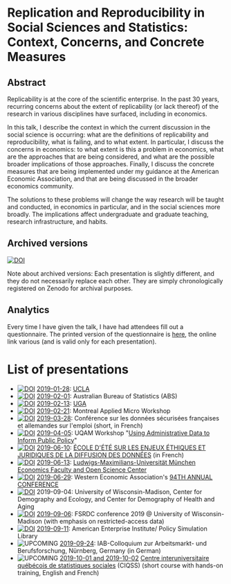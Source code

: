 

#  Replication and Reproducibility in Social Sciences and Statistics: Context, Concerns, and Concrete Measures

## Abstract

Replicability is at the core of the scientific enterprise. In the past 30 years,
recurring concerns about the extent of replicability  (or lack thereof) of the research in various disciplines have surfaced, including in economics.

In this talk, I describe the context in which the current discussion in the
social science is occurring: what are the definitions of replicability and
reproducibility, what is failing, and to what extent. In particular, I discuss
the concerns in economics: to what extent is this a problem in economics, what
are the approaches that are being considered, and what are the possible broader
implications of those approaches. Finally, I discuss the concrete measures that
are being implemented under my guidance at the American  Economic Association,
and that are being discussed in the broader economics community.

The solutions to these problems will change the way research will be taught
and conducted, in economics in particular, and in the social sciences more
broadly. The implications affect undergraduate and graduate teaching, research
infrastructure, and habits.

## Archived versions
[![DOI](https://zenodo.org/badge/DOI/10.5281/zenodo.2573123.svg)](https://doi.org/10.5281/zenodo.2573123)

Note about archived versions: Each presentation is slightly different, and they do not necessarily replace each other. They are simply chronologically registered on Zenodo for archival purposes.

## Analytics

Every time I have given the talk, I have had attendees fill out a questionnaire. The printed version of the questionnaire is [here](Replicability%20and%20you%20-%20Vilhuber2019.pdf), the online link various (and is valid only for each presentation). 

# List of presentations

 + [![DOI](https://zenodo.org/badge/DOI/10.5281/zenodo.2573124.svg)](https://doi.org/10.5281/zenodo.2573124) [2019-01-28](https://doi.org/10.5281/zenodo.2573124): [UCLA](https://socialsciences.ucla.edu/event/lars-vilhuber-cornell-university/) 
 + [![DOI](https://zenodo.org/badge/DOI/10.5281/zenodo.2573126.svg)](https://doi.org/10.5281/zenodo.2573126) [2019-02-01](https://doi.org/10.5281/zenodo.2573126): Australian Bureau of Statistics (ABS) 
 + [![DOI](https://zenodo.org/badge/DOI/10.5281/zenodo.2573128.svg)](https://doi.org/10.5281/zenodo.2573128) [2019-02-13](https://doi.org/10.5281/zenodo.2573128): [UGA](https://calendar.uga.edu/event/replication_and_reproducibility_in_the_social_sciences_context_concerns_and_concrete_measures) 
 + [![DOI](https://zenodo.org/badge/DOI/10.5281/zenodo.2575094.svg)](https://doi.org/10.5281/zenodo.2575094) [2019-02-21](https://doi.org/10.5281/zenodo.2575094): Montreal Applied Micro Workshop 
 + [![DOI](https://zenodo.org/badge/DOI/10.5281/zenodo.2621959.svg)](https://doi.org/10.5281/zenodo.2621959) [2019-03-28](https://doi.org/10.5281/zenodo.2621959): Conférence sur les données sécurisées françaises et allemandes sur l'emploi (short, in French) 
 + [![DOI](https://zenodo.org/badge/DOI/10.5281/zenodo.2649241.svg)](https://doi.org/10.5281/zenodo.2649241) [2019-04-05](https://doi.org/10.5281/zenodo.2649241): UQAM Workshop "[Using Administrative Data to Inform Public Policy](https://grch.esg.uqam.ca/en/workshop-april-5-2019/)" 
 + [![DOI](https://zenodo.org/badge/DOI/10.5281/zenodo.3242569.svg)](https://doi.org/10.5281/zenodo.3242569) [2019-06-10](https://doi.org/10.5281/zenodo.3242569): [ÉCOLE D'ÉTÉ SUR LES ENJEUX ÉTHIQUES ET JURIDIQUES DE LA DIFFUSION DES DONNÉES](https://www.ciqss.org/evenement/ecole-d-ete/enjeux-ethiques-et-juridiques-du-partage-et-de-la-diffusion-des-donnees-aux) (in French) 
 + [![DOI](https://zenodo.org/badge/DOI/10.5281/zenodo.3245369.svg)](https://doi.org/10.5281/zenodo.3245369) [2019-06-13](https://doi.org/10.5281/zenodo.3245369): [Ludwigs-Maximilians-Universität München Economics Faculty and Open Science Center](https://www.osc.uni-muenchen.de/news/vilhuber/index.html) 
 + [![DOI](https://zenodo.org/badge/DOI/10.5281/zenodo.3263879.svg)](https://doi.org/10.5281/zenodo.3263879)  [2019-06-29](https://event.crowdcompass.com/weai2019ac/activity/OG58jV9pD3): Western Economic Association's [94TH ANNUAL CONFERENCE](https://weai.org/conferences/view/2/94th-Annual-Conference) 
 + [![DOI](https://zenodo.org/badge/DOI/10.5281/zenodo.3386553.svg)](https://doi.org/10.5281/zenodo.3386553) 2019-09-04: University of Wisconsin-Madison, Center for Demography and Ecology, and Center for Demography of Health and Aging
 + [![DOI](https://zenodo.org/badge/DOI/10.5281/zenodo.3402470.svg)](https://doi.org/10.5281/zenodo.3402470) [2019-09-06](https://rdc.wisc.edu/2019-fsrdc/): FSRDC conference 2019 @ University of Wisconsin-Madison (with emphasis on restricted-access data)
 + [![DOI](https://zenodo.org/badge/DOI/10.5281/zenodo.3403351.svg)](https://doi.org/10.5281/zenodo.3403351) [2019-09-11](https://www.google.com/url?q=http://www.aei.org/events/the-policy-simulation-library-dc-meeting-promoting-transparency-and-reproducibility-at-the-american-economic-association/&sa=D&ust=1568747691212000&usg=AOvVaw1e752YlGkakPnnt5s_LkR9): American Enterprise Institute/ Policy Simulation Library
 + ![UPCOMING](https://img.shields.io/badge/Soon-10.5281%2Fxxxx-orange) [2019-09-24](http://doku.iab.de/veranstaltungen/2019/coll2019_Vilhuber.pdf): IAB-Colloquium zur Arbeitsmarkt- und Berufsforschung, Nürnberg, Germany (in German)
 + ![UPCOMING](https://img.shields.io/badge/Soon-10.5281%2Fxxxx-orange) [2019-10-01 and 2019-10-02](https://www.ciqss.org/evenement/reproductibilite-en-sciences-sociales-contexte-preoccupations-et-mesures-concretes) [Centre interuniversitaire québécois de statistiques sociales](https://www.ciqss.org/a-propos) (CIQSS) (short course with hands-on training, English and French)


